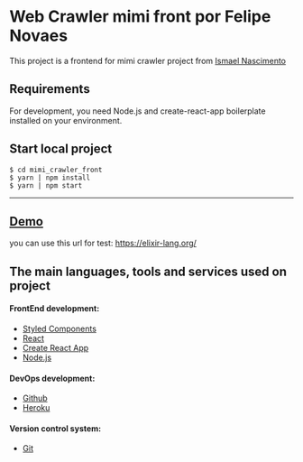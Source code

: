 # Web Crawler mimi front por Felipe Novaes

This project is a frontend for mimi crawler project from [Ismael Nascimento](https://github.com/IsmaelNascimento)

## Requirements

For development, you need Node.js and create-react-app boilerplate installed on your environment.

## Start local project

    $ cd mimi_crawler_front
    $ yarn | npm install
    $ yarn | npm start

---

## [Demo](https://mimicrawler.herokuapp.com/)
you can use this url for test: https://elixir-lang.org/

## The main languages, tools and services used on project

#### FrontEnd development:
- [Styled Components](https://styled-components.com/)
- [React](https://pt-br.reactjs.org/)
- [Create React App](https://github.com/facebook/create-react-app)
- [Node.js](https://nodejs.org/en/)

#### DevOps development:
- [Github](https://github.com/)
- [Heroku](https://dashboard.heroku.com/)

#### Version control system:
- [Git](https://git-scm.com/)
